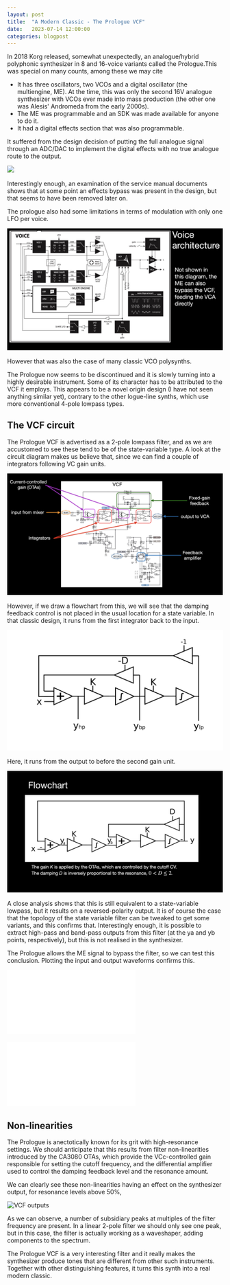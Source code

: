 ```yaml
---
layout: post
title:  "A Modern Classic - The Prologue VCF"
date:   2023-07-14 12:00:00
categories: blogpost
---
```


In 2018 Korg released, somewhat unexpectedly, an analogue/hybrid
polyphonic synthesizer in 8 and 16-voice variants called the
Prologue.This was special on many counts, among these we may cite

* It has three oscillators, two VCOs and a digital oscillator (the
multiengine, ME). At the time, this was only the second 16V analogue synthesizer
with VCOs ever made into mass production (the other one was Alesis'
Andromeda from the early 2000s).
* The ME was programmable and an SDK was made available for anyone to
do it.
* It had a digital effects section that was also programmable.

It suffered from the design decision of
putting the full analogue signal through an ADC/DAC to implement
the digital effects with no true analogue route to the
output.

<img src="https://vlazzarini.github.io/presentation.002.jpeg">

Interestingly enough, an examination of the service manual documents
shows that at some point an effects bypass was present in the design,
but that seems to have been removed later on.

The prologue also had some limitations in terms of modulation with
only one LFO per voice.

![Prologue voice architecture](presentation.003.jpeg "Voice architecture")

However that was also the case of many classic VCO polysynths.

The Prologue now seems to be discontinued and it is slowly
turning into a highly desirable instrument. Some of its character has to be
attributed to the VCF it employs. This appears to be a novel origin
design (I have not seen anything similar yet), contrary to the other
logue-line synths, which use more conventional 4-pole lowpass
types.

The VCF circuit
-----

The Prologue VCF is advertised as a 2-pole lowpass filter, and as
we are accustomed to see these tend to be of the state-variable
type. A look at the circuit diagram makes us believe that, since
we can find a couple of integrators following VC gain units.

![VCF circuit](presentation.004.jpeg "VCF circuit")

However, if we draw a flowchart from this, we will see that the
damping feedback control is not placed in the usual location for
a state variable. In that classic design, it runs from the first integrator
back to the input.

![State variable flowchart](statevar.png "State variable flowchart")

Here, it runs from the output to before the second
gain unit.

![VCF flowchart](presentation.005.jpeg "VCF flowchart")

A close analysis shows that this is still equivalent to a
state-variable lowpass, but it results on a reversed-polarity output.
It is of course the case that the topology of the state variable
filter can be tweaked to get some variants, and this confirms
that. Interestingly enough, it is possible to extract high-pass
and band-pass outputs from this filter (at the ya and yb points,
respectively), but this is not realised in the synthesizer.

The Prologue allows the ME signal to bypass the filter, so we can
test this conclusion. Plotting the input and output waveforms
confirms this.

![ME Sawtooth](saw-prologue_00.pdf "ME Sawtooth")

![VCF output](prologue-Q0.pdf "VCF output")

Non-linearities
------------

The Prologue is anectotically known for its grit with high-resonance
settings. We should anticipate that this results from filter
non-linearities introduced by the CA3080 OTAs, which provide
the VCc-controlled gain responsible for setting the cutoff
frequency, and the differential amplifier used to control the
damping feedback level and the resonance amount.

We can clearly see these non-linearities having an effect on the
synthesizer output, for resonance levels above 50%,

![VCF outputs](presentation.009.jpeg "VCF outputs for various resonance
 levels")

As we can observe, a number of subsidiary peaks at multiples of
the filter frequency are present. In a linear 2-pole filter we should
only see one peak, but in this case, the filter is actually working as
a waveshaper, adding components to the spectrum.

The Prologue VCF is a very interesting filter and it really makes the
synthesizer produce tones that are different from other such
instruments. Together with other distinguishing features, it turns
this synth into a real modern classic.



